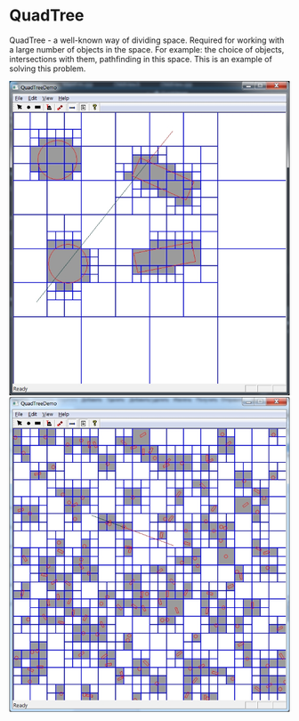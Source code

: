 # QuadTree
QuadTree - a well-known way of dividing space. Required for working with a large number of objects in the space. For example: the choice of objects, intersections with them, pathfinding in this space.
This is an example of solving this problem.

![Circle and OBB obstacles. Intersect segment.](QuadTreeDemo1.jpg)
![Circle and OBB obstacles. Intersect segment.](QuadTreeDemo2.jpg)
